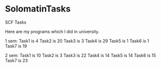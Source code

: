 # SolomatinTasks
SCF Tasks

Here are my programs which I did in university.

1 sem:
Task1 is 4
Task2 is 20
Task3 is 3
Task4 is 29
Task5 is 1
Task6 is 1
Task7 is 19


2 sem:
Task1 is 10
Task2 is 3
Task3 is 22
Task4 is 14
Task5 is 14
Task6 is 15
Task7 is 23
